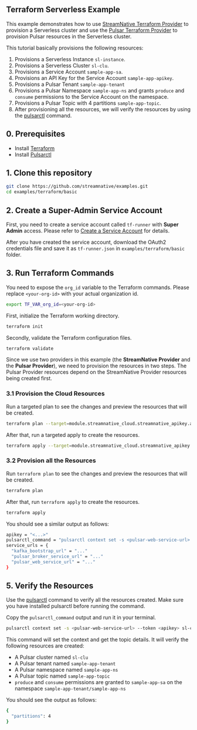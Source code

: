 ## Terraform Serverless Example

This example demonstrates how to use [StreamNative Terraform Provider](https://registry.terraform.io/providers/streamnative/streamnative/latest/docs) to provision a Serverless cluster and use the [Pulsar Terraform Provider](https://registry.terraform.io/providers/streamnative/pulsar/latest/docs) to provision Pulsar resources in the Serverless cluster.

This tutorial basically provisions the following resources:

1. Provisions a Serverless Instance `sl-instance`.
2. Provisions a Serverless Cluster `sl-clu`.
3. Provisions a Service Account `sample-app-sa`.
4. Provisions an API Key for the Service Account `sample-app-apikey`.
5. Provisions a Pulsar Tenant `sample-app-tenant`
6. Provisions a Pulsar Namespace `sample-app-ns` and grants `produce` and `consume` permissions to the Service Account on the namespace.
7. Provisions a Pulsar Topic with 4 partitions `sample-app-topic`.
8. After provisioning all the resources, we will verify the resources by using the [pulsarctl](https://docs.streamnative.io/docs/pulsarctl-overview) command.

## 0. Prerequisites

- Install [Terraform](https://developer.hashicorp.com/terraform/install)
- Install [Pulsarctl](https://docs.streamnative.io/docs/pulsarctl-overview)

## 1. Clone this repository

```bash
git clone https://github.com/streamnative/examples.git
cd examples/terraform/basic
```

## 2. Create a Super-Admin Service Account

First, you need to create a service account called `tf-runner` with **Super Admin** access. Please refer to [Create a Service Account](https://docs.streamnative.io/docs/service-accounts#create-a-service-account) for details.

After you have created the service account, download the OAuth2 credentials file and save it as `tf-runner.json` in `examples/terraform/basic` folder.

## 3. Run Terraform Commands

You need to expose the `org_id` variable to the Terraform commands. Please replace `<your-org-id>` with your actual organization id.

```bash
export TF_VAR_org_id=<your-org-id>
```

First, initialize the Terraform working directory.

```bash
terraform init
```

Secondly, validate the Terraform configuration files.

```bash
terraform validate
```

Since we use two providers in this example (the **StreamNative Provider** and the **Pulsar Provider**), we need to provision the resources in two steps. The Pulsar Provider resources depend on the StreamNative Provider resources being created first.

### 3.1 Provision the Cloud Resources

Run a targeted plan to see the changes and preview the resources that will be created.

```bash
terraform plan --target=module.streamnative_cloud.streamnative_apikey.app-apikey
```

After that, run a targeted apply to create the resources.

```bash
terraform apply --target=module.streamnative_cloud.streamnative_apikey.app-apikey
```

### 3.2 Provision all the Resources

Run `terraform plan` to see the changes and preview the resources that will be created.

```bash
terraform plan
```

After that, run `terraform apply` to create the resources.

```bash
terraform apply
```

You should see a similar output as follows:

```bash
apikey = "<...>"
pulsarctl_command = "pulsarctl context set -s <pulsar-web-service-url> --token <apikey> sl-clu && pulsarctl topics get sample-app-tenant/sample-app-ns/sample-app-topic"
service_urls = {
  "kafka_bootstrap_url" = "..."
  "pulsar_broker_service_url" = "..."
  "pulsar_web_service_url" = "..."
}
```

## 5. Verify the Resources

Use the [pulsarctl](https://docs.streamnative.io/docs/pulsarctl-overview) command to verify all the resources created. Make sure you have installed pulsarctl before running the command.

Copy the `pulsarctl_command` output and run it in your terminal.

```bash
pulsarctl context set -s <pulsar-web-service-url> --token <apikey> sl-clu && pulsarctl topics get sample-app-tenant/sample-app-ns/sample-app-topic
```

This command will set the context and get the topic details. It will verify the following resources are created:

- A Pulsar cluster named `sl-clu`
- A Pulsar tenant named `sample-app-tenant`
- A Pulsar namespace named `sample-app-ns`
- A Pulsar topic named `sample-app-topic`
- `produce` and `consume` permissions are granted to `sample-app-sa` on the namespace `sample-app-tenant/sample-app-ns`

You should see the output as follows:

```bash
{
  "partitions": 4
}
```